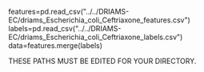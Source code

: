 features=pd.read_csv("../../DRIAMS-EC/driams_Escherichia_coli_Ceftriaxone_features.csv")
labels=pd.read_csv("../../DRIAMS-EC/driams_Escherichia_coli_Ceftriaxone_labels.csv")
data=features.merge(labels)

THESE PATHS MUST BE EDITED FOR YOUR DIRECTORY.
